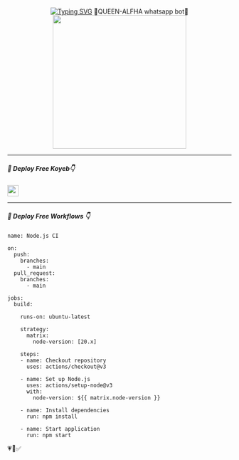 #  
<p align="center">
<a href="https://git.io/typing-svg"><img src="https://readme-typing-svg.demolab.com?font=EB+Garamond&weight=800&size=28&duration=4000&pause=1000&random=false&width=435&lines=QUEEN+ALFHA+whatsapp+bot;MALAKA+WHATSAPP+BOT;QUEEN_ALFHA_MD_V1;+OK👸" alt="Typing SVG" /></a>
👸QUEEN-ALFHA whatsapp bot👸
<img src="[https://i.ibb.co/xgw4Fs6/20241013-212154.jpg](https://i.ibb.co/zrvByTb/IMG-20230609-WA0083.jpg)" width="300" height="300">
</div>

<hr>
<h5>🌸 Deploy Free Koyeb👇</h5>
<a href="http://koyeb.com" ><img src="https://i.ibb.co/t4KftP0/images.png width="50" height="25"></a>
<hr>
<h5>🌸 Deploy Free Workflows 👇</h5>

```
name: Node.js CI

on:
  push:
    branches:
      - main
  pull_request:
    branches:
      - main

jobs:
  build:

    runs-on: ubuntu-latest

    strategy:
      matrix:
        node-version: [20.x]

    steps:
    - name: Checkout repository
      uses: actions/checkout@v3

    - name: Set up Node.js
      uses: actions/setup-node@v3
      with:
        node-version: ${{ matrix.node-version }}

    - name: Install dependencies
      run: npm install

    - name: Start application
      run: npm start
```
💗👸✅
